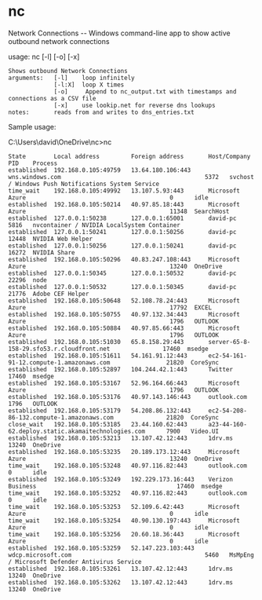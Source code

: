 # nc
Network Connections -- Windows command-line app to show active outbound network connections

usage: nc [-l] [-o] [-x]

    Shows outbound Network Connections
    arguments:   [-l]    loop infinitely
                 [-l:X]  loop X times
                 [-o]     Append to nc_output.txt with timestamps and connections as a CSV file
                 [-x]    use lookip.net for reverse dns lookups
    notes:       reads from and writes to dns_entries.txt
    
Sample usage:

C:\Users\david\OneDrive\nc>nc

    State        Local address         Foreign address       Host/Company                                            PID    Process
    established  192.168.0.105:49759   13.64.180.106:443     wns.windows.com                                         5372   svchost / Windows Push Notifications System Service
    time_wait    192.168.0.105:49992   13.107.5.93:443       Microsoft Azure                                         0      idle
    established  192.168.0.105:50214   40.97.85.18:443       Microsoft Azure                                         11348  SearchHost
    established  127.0.0.1:50238       127.0.0.1:65001       david-pc                                                5816   nvcontainer / NVIDIA LocalSystem Container
    established  127.0.0.1:50241       127.0.0.1:50256       david-pc                                                12448  NVIDIA Web Helper
    established  127.0.0.1:50256       127.0.0.1:50241       david-pc                                                16272  NVIDIA Share
    established  192.168.0.105:50296   40.83.247.108:443     Microsoft Azure                                         13240  OneDrive
    established  127.0.0.1:50345       127.0.0.1:50532       david-pc                                                22296  node
    established  127.0.0.1:50532       127.0.0.1:50345       david-pc                                                21776  Adobe CEF Helper
    established  192.168.0.105:50648   52.108.78.24:443      Microsoft Azure                                         17792  EXCEL
    established  192.168.0.105:50755   40.97.132.34:443      Microsoft Azure                                         1796   OUTLOOK
    established  192.168.0.105:50884   40.97.85.66:443       Microsoft Azure                                         1796   OUTLOOK
    established  192.168.0.105:51030   65.8.158.29:443       server-65-8-158-29.sfo53.r.cloudfront.net               17460  msedge
    established  192.168.0.105:51611   54.161.91.12:443      ec2-54-161-91-12.compute-1.amazonaws.com                21820  CoreSync
    established  192.168.0.105:52897   104.244.42.1:443      Twitter                                                 17460  msedge
    established  192.168.0.105:53167   52.96.164.66:443      Microsoft Azure                                         1796   OUTLOOK
    established  192.168.0.105:53176   40.97.143.146:443     outlook.com                                             1796   OUTLOOK
    established  192.168.0.105:53179   54.208.86.132:443     ec2-54-208-86-132.compute-1.amazonaws.com               21820  CoreSync
    close_wait   192.168.0.105:53185   23.44.160.62:443      a23-44-160-62.deploy.static.akamaitechnologies.com      7900   Video.UI
    established  192.168.0.105:53213   13.107.42.12:443      1drv.ms                                                 13240  OneDrive
    established  192.168.0.105:53235   20.189.173.12:443     Microsoft Azure                                         13240  OneDrive
    time_wait    192.168.0.105:53248   40.97.116.82:443      outlook.com                                             0      idle
    established  192.168.0.105:53249   192.229.173.16:443    Verizon Business                                        17460  msedge
    time_wait    192.168.0.105:53252   40.97.116.82:443      outlook.com                                             0      idle
    time_wait    192.168.0.105:53253   52.109.6.42:443       Microsoft Azure                                         0      idle
    time_wait    192.168.0.105:53254   40.90.130.197:443     Microsoft Azure                                         0      idle
    time_wait    192.168.0.105:53256   20.60.18.36:443       Microsoft Azure                                         0      idle
    established  192.168.0.105:53259   52.147.223.103:443    wdcp.microsoft.com                                      5460   MsMpEng / Microsoft Defender Antivirus Service
    established  192.168.0.105:53261   13.107.42.12:443      1drv.ms                                                 13240  OneDrive
    established  192.168.0.105:53262   13.107.42.12:443      1drv.ms                                                 13240  OneDrive
        
